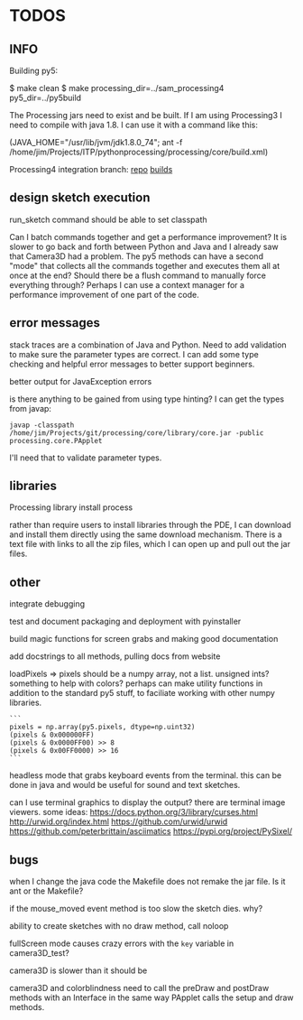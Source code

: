 TODOS
=====

INFO
----

Building py5:

$ make clean
$ make processing_dir=../sam_processing4 py5_dir=../py5build

The Processing jars need to exist and be built. If I am using Processing3 I need to compile with java 1.8. I can use it with a command like this:

(JAVA_HOME="/usr/lib/jvm/jdk1.8.0_74"; ant -f /home/jim/Projects/ITP/pythonprocessing/processing/core/build.xml)

Processing4 integration branch:
[repo](https://github.com/sampottinger/processing4)
[builds](https://www.datadrivenempathy.com/processing)

design sketch execution
-----------------------

run_sketch command should be able to set classpath

Can I batch commands together and get a performance improvement? It is slower to go back and forth between Python and Java and I already saw that Camera3D had a problem. The py5 methods can have a second "mode" that collects all the commands together and executes them all at once at the end? Should there be a flush command to manually force everything through? Perhaps I can use a context manager for a performance improvement of one part of the code.

error messages
--------------

stack traces are a combination of Java and Python. Need to add validation to make sure the parameter types are correct. I can add some type checking and helpful error messages to better support beginners.

better output for JavaException errors

is there anything to be gained from using type hinting? I can get the types from javap:

`javap -classpath /home/jim/Projects/git/processing/core/library/core.jar -public processing.core.PApplet`

I'll need that to validate parameter types.

libraries
---------

Processing library install process

rather than require users to install libraries through the PDE, I can download and install them directly using the same download mechanism. There is a text file with links to all the zip files, which I can open up and pull out the jar files.

other
-----

integrate debugging

test and document packaging and deployment with pyinstaller

build magic functions for screen grabs and making good documentation

add docstrings to all methods, pulling docs from website

loadPixels => pixels should be a numpy array, not a list. unsigned ints? something to help with colors? perhaps can make utility functions in addition to the standard py5 stuff, to faciliate working with other numpy libraries.

    ```
    pixels = np.array(py5.pixels, dtype=np.uint32)
    (pixels & 0x000000FF)
    (pixels & 0x0000FF00) >> 8
    (pixels & 0x00FF0000) >> 16
    ```

headless mode that grabs keyboard events from the terminal. this can be done in java and would be useful for sound and text sketches.

can I use terminal graphics to display the output? there are terminal image viewers. some ideas:
https://docs.python.org/3/library/curses.html
http://urwid.org/index.html  https://github.com/urwid/urwid
https://github.com/peterbrittain/asciimatics
https://pypi.org/project/PySixel/

bugs
----

when I change the java code the Makefile does not remake the jar file. Is it ant or the Makefile?

if the mouse_moved event method is too slow the sketch dies. why?

ability to create sketches with no draw method, call noloop

fullScreen mode causes crazy errors with the `key` variable in camera3D_test?

camera3D is slower than it should be

camera3D and colorblindness need to call the preDraw and postDraw methods with an Interface in the same way PApplet calls the setup and draw methods.
